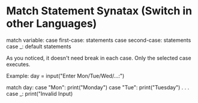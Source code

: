 # Match Statement Synatax (Switch in other Languages)

match variable:
    case first-case: 
        statements
    case second-case:
        statements
    case _:
        default statements

As you noticed, it doesn't need break in each case. Only the selected case executes. 

Example:
day = input("Enter Mon/Tue/Wed/...:")

match day:
    case "Mon": 
        print("Monday")
    case "Tue":
        print("Tuesday")
    .
    .
    .
    case _:
        print("Invalid Input)
